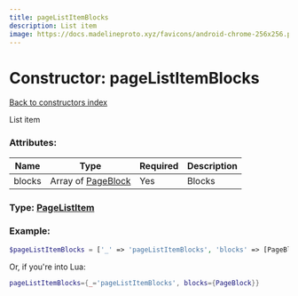 ```yaml
---
title: pageListItemBlocks
description: List item
image: https://docs.madelineproto.xyz/favicons/android-chrome-256x256.png
---
```

# Constructor: pageListItemBlocks  
[Back to constructors index](index.md)



List item

### Attributes:

| Name     |    Type       | Required | Description |
|----------|---------------|----------|-------------|
|blocks|Array of [PageBlock](../types/PageBlock.md) | Yes|Blocks|



### Type: [PageListItem](../types/PageListItem.md)


### Example:

```php
$pageListItemBlocks = ['_' => 'pageListItemBlocks', 'blocks' => [PageBlock, PageBlock]];
```  


Or, if you're into Lua:

```lua
pageListItemBlocks={_='pageListItemBlocks', blocks={PageBlock}}

```


